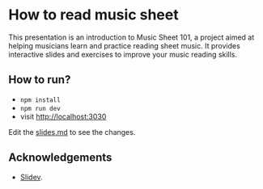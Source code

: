 # How to read music sheet

This presentation is an introduction to Music Sheet 101, a project aimed at helping musicians learn and practice reading sheet music. It provides interactive slides and exercises to improve your music reading skills.

## How to run?

- `npm install`
- `npm run dev`
- visit <http://localhost:3030>

Edit the [slides.md](./slides.md) to see the changes.

## Acknowledgements

- [Slidev](https://sli.dev/).

